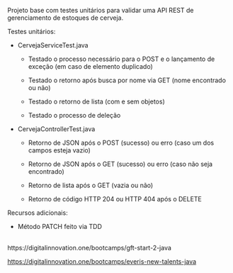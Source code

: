 Projeto base com testes unitários para validar uma API REST de gerenciamento de estoques de cerveja.

Testes unitários:

* CervejaServiceTest.java

	* Testado o processo necessário para o POST e o lançamento de exceção (em caso de elemento duplicado)

	* Testado o retorno após busca por nome via GET (nome encontrado ou não)

	* Testado o retorno de lista (com e sem objetos)

	* Testado o processo de deleção

* CervejaControllerTest.java

	* Retorno de JSON após o POST (sucesso) ou erro (caso um dos campos esteja vazio)

	* Retorno de JSON após o GET (sucesso) ou erro (caso não seja encontrado)

	* Retorno de lista após o GET (vazia ou não)

	* Retorno de código HTTP 204 ou HTTP 404 após o DELETE

Recursos adicionais:

* Método PATCH feito via TDD

<br/>
https://digitalinnovation.one/bootcamps/gft-start-2-java

https://digitalinnovation.one/bootcamps/everis-new-talents-java

